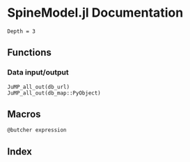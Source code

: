 # SpineModel.jl Documentation


```@contents
Depth = 3
```

## Functions

### Data input/output

```@docs
JuMP_all_out(db_url)
JuMP_all_out(db_map::PyObject)
```

## Macros

```@docs
@butcher expression
```

## Index

```@index
```
